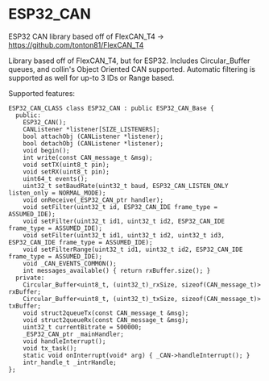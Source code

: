 # ESP32_CAN
ESP32 CAN library based off of FlexCAN_T4 -> https://github.com/tonton81/FlexCAN_T4

Library based off of FlexCAN_T4, but for ESP32.
Includes Circular_Buffer queues, and collin's Object Oriented CAN supported.
Automatic filtering is supported as well for up-to 3 IDs or Range based.

Supported features:
```
ESP32_CAN_CLASS class ESP32_CAN : public ESP32_CAN_Base {
  public:
    ESP32_CAN();
    CANListener *listener[SIZE_LISTENERS];
    bool attachObj (CANListener *listener);
    bool detachObj (CANListener *listener);
    void begin();
    int write(const CAN_message_t &msg);
    void setTX(uint8_t pin);
    void setRX(uint8_t pin);
    uint64_t events();
    uint32_t setBaudRate(uint32_t baud, ESP32_CAN_LISTEN_ONLY listen_only = NORMAL_MODE);
    void onReceive(_ESP32_CAN_ptr handler);
    void setFilter(uint32_t id, ESP32_CAN_IDE frame_type = ASSUMED_IDE);
    void setFilter(uint32_t id1, uint32_t id2, ESP32_CAN_IDE frame_type = ASSUMED_IDE);
    void setFilter(uint32_t id1, uint32_t id2, uint32_t id3, ESP32_CAN_IDE frame_type = ASSUMED_IDE);
    void setFilterRange(uint32_t id1, uint32_t id2, ESP32_CAN_IDE frame_type = ASSUMED_IDE);
    void _CAN_EVENTS_COMMON();
    int messages_available() { return rxBuffer.size(); }
  private:
    Circular_Buffer<uint8_t, (uint32_t)_rxSize, sizeof(CAN_message_t)> rxBuffer;
    Circular_Buffer<uint8_t, (uint32_t)_txSize, sizeof(CAN_message_t)> txBuffer;
    void struct2queueTx(const CAN_message_t &msg);
    void struct2queueRx(const CAN_message_t &msg);
    uint32_t currentBitrate = 500000;
    _ESP32_CAN_ptr _mainHandler;
    void handleInterrupt();
    void tx_task();
    static void onInterrupt(void* arg) { _CAN->handleInterrupt(); }
    intr_handle_t _intrHandle;
};
```
